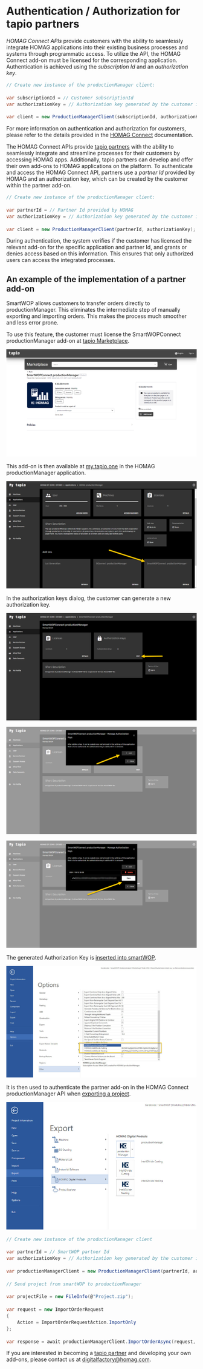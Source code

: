 # Authentication / Authorization for tapio partners

_HOMAG Connect APIs_ provide customers with the ability to seamlessly integrate HOMAG applications into their existing business processes and systems through programmatic access. To utilize the API, the HOMAG Connect add-on must be licensed for the corresponding application. Authentication is achieved using the _subscription Id_ and an _authorization key_.

```c#
// Create new instance of the productionManager client:

var subscriptionId = // Customer subscriptionId
var authorizationKey = // Authorization key generated by the customer in SmartWOPConnect add-on
            
var client = new ProductionManagerClient(subscriptionId, authorizationKey);
```

For more information on authentication and authorization for customers, please refer to the details provided in the [HOMAG Connect](../../Authentication/) documentation.

The HOMAG Connect APIs provide [tapio partners](https://docs.homag.cloud/en/data-exchange/in-a-nutshell/partner) with the ability to seamlessly integrate and streamline processes for their customers by accessing HOMAG apps. Additionally, tapio partners can develop and offer their own add-ons to HOMAG applications on the platform. To authenticate and access the HOMAG Connect API, partners use a _partner Id_ provided by HOMAG and an authorization key, which can be created by the customer within the partner add-on.

```c#
// Create new instance of the productionManager client:

var partnerId = // Partner Id provided by HOMAG
var authorizationKey = // Authorization key generated by the customer in HOMAG Connect add-on
            
var client = new ProductionManagerClient(partnerId, authorizationKey);
``` 

During authentication, the system verifies if the customer has licensed the relevant add-on for the specific application and partner Id, and grants or denies access based on this information. This ensures that only authorized users can access the integrated processes.

## An example of the implementation of a partner add-on

SmartWOP allows customers to transfer orders directly to productionManager. This eliminates the intermediate step of manually exporting and importing orders. This makes the process much smoother and less error prone.

To use this feature, the customer must license the SmartWOPConnect productionManager add-on at [tapio Marketplace](https://customerportal.tapio.one/marketplace/ccp/v/pa/marketplace/home-view?vendorId=1022097719).

![tapio marketplace](Partner_Authorization-01.png "tapio marketplace")

This add-on is then available at [my.tapio.one](https://my.tapio.one) in the HOMAG productionManager application.

![my.tapio.one](Partner_Authorization-02.png "my.tapio.one")

In the authorization keys dialog, the customer can generate a new authorization key.

![SmartWOPConnect Add-on](Partner_Authorization-03.png "SmartWOPConnect add-on")

![Authorization Keys dialog](Partner_Authorization-04.png "Authorization Keys dialog")

![Authorization Keys dialog](Partner_Authorization-05.png "Authorization Keys dialog")

The generated Authorization Key is [inserted into smartWOP](https://docs.homag.cloud/en/smartwop/in-a-nutshell/enter-interface-license). 

![SmartWOP](Partner_Authorization-06.png "Export to productionManager")

It is then used to authenticate the partner add-on in the HOMAG Connect productionManager API when [exporting a project](https://docs.homag.cloud/en/smartwop/in-a-nutshell/interface-to-apps).

![SmartWOP](Partner_Authorization-07.png "Export to productionManager")

```c#
// Create new instance of the productionManager client

var partnerId = // SmartWOP partner Id
var authorizationKey = // Authorization key generated by the customer in SmartWOPConnect add-on
            
var productionManagerClient = new ProductionManagerClient(partnerId, authorizationKey);

// Send project from smartWOP to productionManager

var projectFile = new FileInfo(@"Project.zip");
            
var request = new ImportOrderRequest
{
    Action = ImportOrderRequestAction.ImportOnly
};

var response = await productionManagerClient.ImportOrderAsync(request, projectFile);

``` 

If you are interested in becoming a [tapio partner](https://docs.homag.cloud/en/data-exchange/in-a-nutshell/partner) and developing your own add-ons, please contact us at [digitalfactory@homag.com](mailto:digitalfactory@homag.com).

